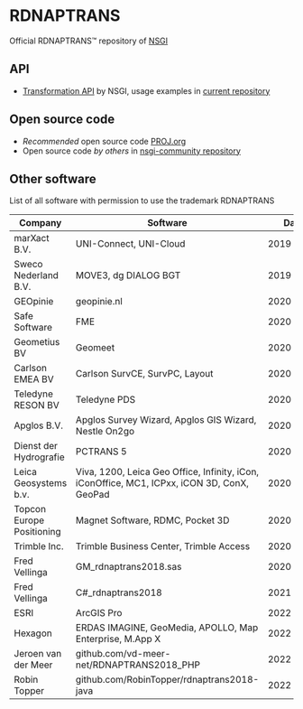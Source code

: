 # RDNAPTRANS

Official RDNAPTRANS&trade; repository of [NSGI](https://www.nsgi.nl/)

## API
* [Transformation API](https://www.nsgi.nl/geodetische-infrastructuur/coordinatentransformatie) by NSGI, usage examples in [current repository](https://github.com/rdnaptrans/examples)

## Open source code
* *Recommended* open source code [PROJ.org](https://proj.org)
* Open source code *by others* in [nsgi-community repository](https://github.com/nsgi-community)

## Other software
List of all software with permission to use the trademark RDNAPTRANS

| Company                      | Software                                                                                    | Date                 |
|------------------------------|---------------------------------------------------------------------------------------------|----------------------|
| marXact B.V.                 | UNI-Connect, UNI-Cloud                                                                      | 2019&nbsp;12&nbsp;10 |
| Sweco Nederland B.V.         | MOVE3, dg DIALOG BGT                                                                        | 2019&nbsp;12&nbsp;11 |
| GEOpinie                     | geopinie.nl                                                                                 | 2020&nbsp;01&nbsp;20 | 
| Safe Software                | FME                                                                                         | 2020&nbsp;02&nbsp;04 | 
| Geometius BV                 | Geomeet                                                                                     | 2020&nbsp;02&nbsp;05 | 
| Carlson EMEA BV              | Carlson SurvCE, SurvPC, Layout                                                              | 2020&nbsp;02&nbsp;18 | 
| Teledyne RESON BV            | Teledyne PDS                                                                                | 2020&nbsp;03&nbsp;09 | 
| Apglos B.V.                  | Apglos Survey Wizard, Apglos GIS Wizard, Nestle On2go                                       | 2020&nbsp;03&nbsp;27 | 
| Dienst der Hydrografie       | PCTRANS 5                                                                                   | 2020&nbsp;04&nbsp;03 | 
| Leica Geosystems b.v.        | Viva, 1200, Leica Geo Office, Infinity, iCon, iConOffice, MC1, ICPxx, iCON 3D, ConX, GeoPad | 2020&nbsp;05&nbsp;27 | 
| Topcon Europe Positioning    | Magnet Software, RDMC, Pocket 3D                                                            | 2020&nbsp;06&nbsp;19 | 
| Trimble Inc.                 | Trimble Business Center, Trimble Access                                                     | 2020&nbsp;09&nbsp;01 | 
| Fred Vellinga                | GM_rdnaptrans2018.sas                                                                       | 2020&nbsp;10&nbsp;08 | 
| Fred Vellinga                | C#_rdnaptrans2018                                                                           | 2021&nbsp;07&nbsp;06 | 
| ESRI                         | ArcGIS Pro                                                                                  | 2022&nbsp;02&nbsp;22 | 
| Hexagon                      | ERDAS IMAGINE, GeoMedia, APOLLO, Map Enterprise, M.App X                                    | 2022&nbsp;08&nbsp;18 | 
| Jeroen van der Meer          | github.com/vd-meer-net/RDNAPTRANS2018_PHP                                                   | 2022&nbsp;09&nbsp;01 | 
| Robin Topper                 | github.com/RobinTopper/rdnaptrans2018-java                                                  | 2022&nbsp;10&nbsp;13 | 
